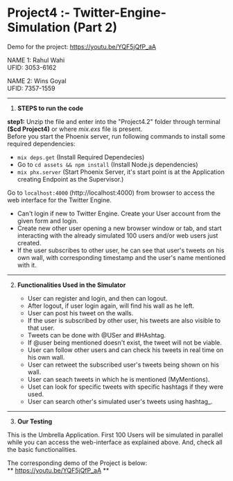 # Project4 :- Twitter-Engine-Simulation (Part 2)   
Demo for the project: https://youtu.be/YQF5jQfP_aA   

NAME 1: Rahul Wahi  
UFID: 3053-6162  
  
NAME 2: Wins Goyal  
UFID: 7357-1559  
  
*************************************************************************************************************************
1. **STEPS to run the code**
   
__step1:__ Unzip the file and enter into the "Project4.2" folder through terminal **($cd Project4)** or where *mix.exs* file is present.    
 Before you start the Phoenix server, run following commands to install some required dependencies:

  * `mix deps.get` (Install Required Dependecies)
  * Go to `cd assets && npm install` (Install Node.js dependencies)
  * `mix phx.server` (Start Phoenix Server, it's start point is at the Application creating Endpoint as the Supervisor.)

Go to `localhost:4000` (http://localhost:4000) from browser to access the web interface for the Twitter Engine.
  * Can't login if new to Twitter Engine. Create your User account from the given form and login.
  * Create new other user opening a new browser window or tab, and start interacting with the already simulated 100 users and/or web users just created.  
  * If the user subscribes to other user, he can see that user's tweets on his own wall, with corresponding timestamp and the user's name mentioned with it. 

*************************************************************************************************
2. **Functionalities Used in the Simulator**  

	* User can register and login, and then can logout.
	* After logout, if user login again, will find his wall as he left.
	* User can post his tweet on the walls.
	* If the user is subscribed by other user, his tweets are also visible to that user.
	* Tweets can be done with @USer and #HAshtag.
	* If @user being mentioned doesn't exist, the tweet will not be viable.
	* User can follow other users and can check his tweets in real time on his own wall.
	* User can retweet the subscribed user's tweets being shown on his wall.
	* User can seach tweets in which he is mentioned (MyMentions).
	* Uset can look for specific tweets with specific hashtags if they were used.
	* User can search other's simulated user's tweets using hashtag_<n>.

*************************************************************************************************
3. **Our Testing**  
  
This is the Umbrella Application. First 100 Users will be simulated in parallel while you can access the web-interface as explained above. And, check all the basic functionalities.  

The corresponding demo of the Project is below:  
** https://youtu.be/YQF5jQfP_aA **